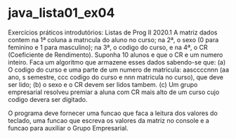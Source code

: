 # java_lista01_ex04
Exercícios práticos introdutórios: Listas de Prog II 2020.1
A matriz dados contem na 1ª coluna a matrıcula do aluno no curso; na 2ª, o sexo (0 para feminino e 1 para masculino);
na 3ª, o codigo do curso, e na 4ª, o CR (Coeficiente de Rendimento).
Suponha 10 alunos e que o CR e um numero inteiro. Faca um algoritmo que armazene esses dados
sabendo-se que:
(a) O codigo do curso e uma parte de um numero de matricula: aasccccnnn (aa ano, s semestre, ccc
codigo do curso e nnn matricula no curso), que deve ser lido;
(b) o sexo e o CR devem ser lidos tambem.
(c) Um grupo empresarial resolveu premiar a aluna com CR mais alto de um curso cujo codigo devera
ser digitado.

O programa deve fornecer uma funcao que faca a leitura dos valores do teclado, uma funcao que escreva
os valores da matriz no console e a funcao para auxiliar o Grupo Empresarial.
